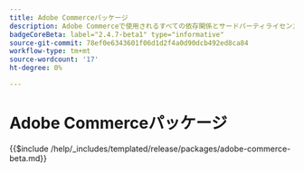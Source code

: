 ```yaml
---
title: Adobe Commerceパッケージ
description: Adobe Commerceで使用されるすべての依存関係とサードパーティライセンスについて説明します。
badgeCoreBeta: label="2.4.7-beta1" type="informative"
source-git-commit: 78ef0e6343601f06d1d2f4a0d90dcb492ed8ca84
workflow-type: tm+mt
source-wordcount: '17'
ht-degree: 0%

---
```


# Adobe Commerceパッケージ

{{$include /help/_includes/templated/release/packages/adobe-commerce-beta.md}}
